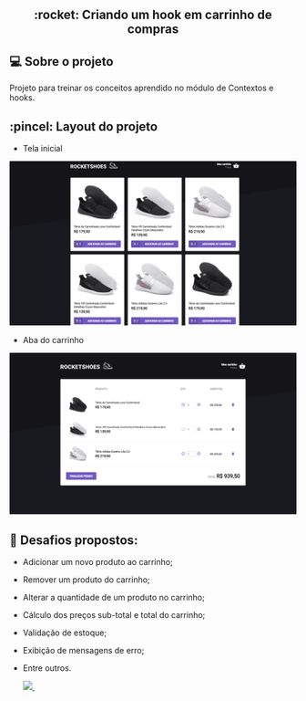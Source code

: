 <h2 align=center>:rocket: Criando um hook em carrinho de compras</h2>


## :computer: Sobre o projeto

Projeto para treinar os conceitos aprendido no módulo de Contextos e hooks.


## :pincel: Layout do projeto

- Tela inicial
<p align=center>
<img src=".toReadme/home.png" width="600"/>
</p>

- Aba do carrinho
<p align=center>
<img src=".toReadme/cart.png" width="600"/>
</p>


## :rocket: Desafios propostos:</h3>

- Adicionar um novo produto ao carrinho;
- Remover um produto do carrinho;
- Alterar a quantidade de um produto no carrinho;
- Cálculo dos preços sub-total e total do carrinho;
- Validação de estoque;
- Exibição de mensagens de erro;
- Entre outros.

  <a href="https://www.linkedin.com/in/carlos-henrique-gomes-mendon%C3%A7a-8614aa93/">
    <img src="https://img.shields.io/badge/linkedin-%230077B5.svg?&style=for-the-badge&logo=linkedin&logoColor=white" />
  </a>&nbsp;&nbsp;
